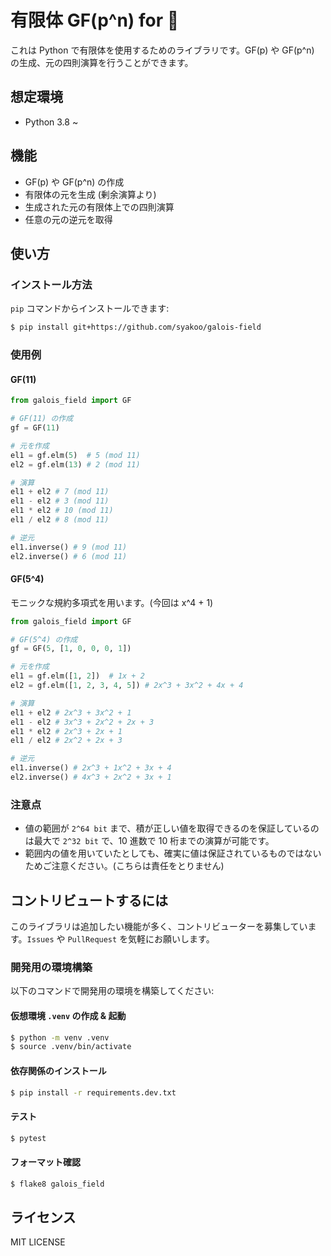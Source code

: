 # 有限体 GF(p^n) for 🐍

これは Python で有限体を使用するためのライブラリです。GF(p) や GF(p^n) の生成、元の四則演算を行うことができます。

## 想定環境

- Python 3.8 ~

## 機能

- GF(p) や GF(p^n) の作成
- 有限体の元を生成 (剰余演算より)
- 生成された元の有限体上での四則演算
- 任意の元の逆元を取得

## 使い方
### インストール方法
`pip` コマンドからインストールできます:

```bash
$ pip install git+https://github.com/syakoo/galois-field
```

### 使用例
#### GF(11)
```python
from galois_field import GF

# GF(11) の作成
gf = GF(11)

# 元を作成
el1 = gf.elm(5)  # 5 (mod 11)
el2 = gf.elm(13) # 2 (mod 11)

# 演算
el1 + el2 # 7 (mod 11)
el1 - el2 # 3 (mod 11)
el1 * el2 # 10 (mod 11)
el1 / el2 # 8 (mod 11)

# 逆元
el1.inverse() # 9 (mod 11)
el2.inverse() # 6 (mod 11)
```

#### GF(5^4)
モニックな規約多項式を用います。(今回は x^4 + 1) 

```python
from galois_field import GF

# GF(5^4) の作成
gf = GF(5, [1, 0, 0, 0, 1])

# 元を作成
el1 = gf.elm([1, 2])  # 1x + 2
el2 = gf.elm([1, 2, 3, 4, 5]) # 2x^3 + 3x^2 + 4x + 4

# 演算
el1 + el2 # 2x^3 + 3x^2 + 1
el1 - el2 # 3x^3 + 2x^2 + 2x + 3
el1 * el2 # 2x^3 + 2x + 1
el1 / el2 # 2x^2 + 2x + 3

# 逆元
el1.inverse() # 2x^3 + 1x^2 + 3x + 4
el2.inverse() # 4x^3 + 2x^2 + 3x + 1
```

### 注意点
- 値の範囲が `2^64 bit` まで、積が正しい値を取得できるのを保証しているのは最大で `2^32 bit` で、10 進数で 10 桁までの演算が可能です。
- 範囲内の値を用いていたとしても、確実に値は保証されているものではないためご注意ください。(こちらは責任をとりません)

## コントリビュートするには
このライブラリは追加したい機能が多く、コントリビューターを募集しています。`Issues` や `PullRequest` を気軽にお願いします。

### 開発用の環境構築
以下のコマンドで開発用の環境を構築してください:

#### 仮想環境 `.venv` の作成 & 起動
```bash
$ python -m venv .venv
$ source .venv/bin/activate
```

#### 依存関係のインストール
```bash
$ pip install -r requirements.dev.txt
```

#### テスト
```bash
$ pytest
```

#### フォーマット確認
```bash
$ flake8 galois_field
```

## ライセンス
MIT LICENSE
